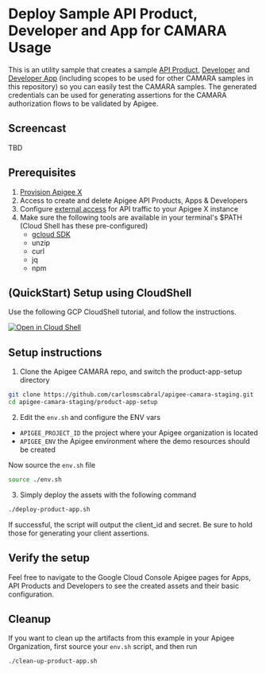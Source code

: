 # Deploy Sample API Product, Developer and App for CAMARA Usage

This is an utility sample that creates a sample [API Product](https://cloud.google.com/apigee/docs/api-platform/publish/what-api-product), [Developer](https://cloud.google.com/apigee/docs/api-platform/publish/adding-developers-your-api-product) and [Developer App](https://cloud.google.com/apigee/docs/api-platform/publish/creating-apps-surface-your-api) (including scopes to be used for other CAMARA samples in this repository) so you can easily test the CAMARA samples.
The generated credentials can be used for generating assertions for the CAMARA authorization flows to be validated by Apigee.

## Screencast

TBD

## Prerequisites

1. [Provision Apigee X](https://cloud.google.com/apigee/docs/api-platform/get-started/provisioning-intro)
2. Access to create and delete Apigee API Products, Apps & Developers
3. Configure [external access](https://cloud.google.com/apigee/docs/api-platform/get-started/configure-routing#external-access) for API traffic to your Apigee X instance
4. Make sure the following tools are available in your terminal's $PATH (Cloud Shell has these pre-configured)
   - [gcloud SDK](https://cloud.google.com/sdk/docs/install)
   - unzip
   - curl
   - jq
   - npm

## (QuickStart) Setup using CloudShell

Use the following GCP CloudShell tutorial, and follow the instructions.

[![Open in Cloud Shell](https://gstatic.com/cloudssh/images/open-btn.png)](https://ssh.cloud.google.com/cloudshell/open?cloudshell_git_repo=https://github.com/carlosmscabral/apigee-camara-staging&cloudshell_git_branch=main&cloudshell_workspace=.&cloudshell_tutorial=product-app-setup/docs/cloudshell-tutorial.md)

## Setup instructions

1. Clone the Apigee CAMARA repo, and switch the product-app-setup directory

```bash
git clone https://github.com/carlosmscabral/apigee-camara-staging.git
cd apigee-camara-staging/product-app-setup
```

2. Edit the `env.sh` and configure the ENV vars

- `APIGEE_PROJECT_ID` the project where your Apigee organization is located
- `APIGEE_ENV` the Apigee environment where the demo resources should be created

Now source the `env.sh` file

```bash
source ./env.sh
```

3. Simply deploy the assets with the following command

```bash
./deploy-product-app.sh
```

If successful, the script will output the client_id and secret. Be sure to hold those for generating your client assertions.

## Verify the setup

Feel free to navigate to the Google Cloud Console Apigee pages for Apps, API Products and Developers to see the created assets and their basic configuration.

## Cleanup

If you want to clean up the artifacts from this example in your Apigee Organization, first source your `env.sh` script, and then run

```bash
./clean-up-product-app.sh
```
